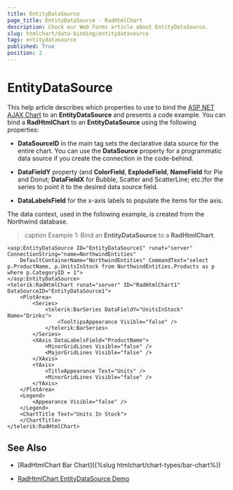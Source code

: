 ```yaml
---
title: EntityDataSource
page_title: EntityDataSource - RadHtmlChart
description: Check our Web Forms article about EntityDataSource.
slug: htmlchart/data-binding/entitydatasource
tags: entitydatasource
published: True
position: 2
---
```


# EntityDataSource

This help article describes which properties to use to bind the [ASP NET AJAX Chart](https://www.telerik.com/products/aspnet-ajax/html-chart.aspx) to an **EntityDataSource** and presents a code example. You can bind a **RadHtmlChart** to an **EntityDataSource** using the following properties:

* **DataSourceID** in the main tag sets the declarative data source for the entire chart. You can use the **DataSource** property for a programmatic data source if you create the connection in the code-behind.

* **DataFieldY** property (and **ColorField**, **ExplodeField**, **NameField** for Pie and Donut; **DataFieldX** for Bubble, Scatter and ScatterLine; etc.)for the series to point it to the desired data source field.

* **DataLabelsField** for the x-axis labels to populate the items for the axis.

The data context, used in the following example, is created from the Northwind database.

>caption Example 1: Bind an **EntityDataSource** to a **RadHtmlChart**.

````ASP.NET
<asp:EntityDataSource ID="EntityDataSource1" runat="server" ConnectionString="name=NorthwindEntities"
	DefaultContainerName="NorthwindEntities" CommandText="select p.ProductName, p.UnitsInStock from NorthwindEntities.Products as p where p.CategoryID = 1">
</asp:EntityDataSource>
<telerik:RadHtmlChart runat="server" ID="RadHtmlChart1" DataSourceID="EntityDataSource1">
	<PlotArea>
		<Series>
			<telerik:BarSeries DataFieldY="UnitsInStock" Name="Drinks">
				<TooltipsAppearance Visible="false" />
			</telerik:BarSeries>
		</Series>
		<XAxis DataLabelsField="ProductName">
			<MinorGridLines Visible="false" />
			<MajorGridLines Visible="false" />
		</XAxis>
		<YAxis>
			<TitleAppearance Text="Units" />
			<MinorGridLines Visible="false" />
		</YAxis>
	</PlotArea>
	<Legend>
		<Appearance Visible="false" />
	</Legend>
	<ChartTitle Text="Units In Stock">
	</ChartTitle>
</telerik:RadHtmlChart>
````

## See Also

 * [RadHtmlChart Bar Chart]({%slug htmlchart/chart-types/bar-chart%})

 * [RadHtmlChart EntityDataSource Demo](https://demos.telerik.com/aspnet-ajax/htmlchart/examples/databinding/entitydatasource/defaultcs.aspx)
